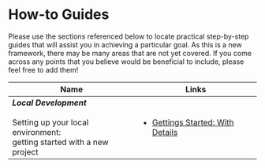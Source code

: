 # How-to Guides

Please use the sections referenced below to locate practical step-by-step guides that will assist you in achieving a particular goal. As this is a new framework, there may be many areas that are not yet covered. If you come across any points that you believe would be beneficial to include, please feel free to add them!


| Name | Links|
|-------------|-----------------|
| ***Local Development*** <br><br>Setting up your local environment:<br> getting started with a new project | <ul><li>[Gettings Started: With Details](./local-development/a-new-project-it-s-in-the-detail.md)</li></ul>   |